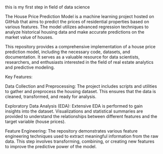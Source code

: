 this is my first step in field of data science

The House Price Prediction Model is a machine learning project hosted on GitHub that aims to predict the prices of residential properties based on various features. The model utilizes advanced regression techniques to analyze historical housing data and make accurate predictions on the market value of houses.

This repository provides a comprehensive implementation of a house price prediction model, including the necessary code, datasets, and documentation. It serves as a valuable resource for data scientists, researchers, and enthusiasts interested in the field of real estate analytics and predictive modeling.

Key Features:

Data Collection and Preprocessing: The project includes scripts and utilities to gather and preprocess the housing dataset. This ensures that the data is cleaned, transformed, and ready for analysis.

Exploratory Data Analysis (EDA): Extensive EDA is performed to gain insights into the dataset. Visualizations and statistical summaries are provided to understand the relationships between different features and the target variable (house prices).

Feature Engineering: The repository demonstrates various feature engineering techniques used to extract meaningful information from the raw data. This step involves transforming, combining, or creating new features to improve the predictive power of the model.
